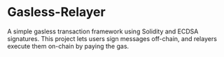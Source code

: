 # Gasless-Relayer
A simple gasless transaction framework using Solidity and ECDSA signatures. This project lets users sign messages off-chain, and relayers execute them on-chain by paying the gas.
